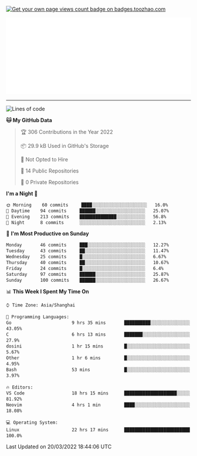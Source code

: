 <p align="left">  
<a href="https://badges.toozhao.com/stats/01FQP76TP6ZBNKKYXKKWX9BGJ8"><img src="https://badges.toozhao.com/badges/01FQP76TP6ZBNKKYXKKWX9BGJ8/blue.svg" alt="Get your own page views count badge on badges.toozhao.com" /></a>
</p>

<p align="right">
<a href="#!"><img src="./calendar.svg" ></a>
</p>

---

<!--START_SECTION:waka-->
![Lines of code](https://img.shields.io/badge/From%20Hello%20World%20I%27ve%20Written-40%20Thousand%20lines%20of%20code-blue)

**🐱 My GitHub Data** 

> 🏆 306 Contributions in the Year 2022
 > 
> 📦 29.9 kB Used in GitHub's Storage 
 > 
> 🚫 Not Opted to Hire
 > 
> 📜 14 Public Repositories 
 > 
> 🔑 0 Private Repositories  
 > 
**I'm a Night 🦉** 

```text
🌞 Morning    60 commits     ████░░░░░░░░░░░░░░░░░░░░░   16.0% 
🌆 Daytime    94 commits     ██████░░░░░░░░░░░░░░░░░░░   25.07% 
🌃 Evening    213 commits    ██████████████░░░░░░░░░░░   56.8% 
🌙 Night      8 commits      ░░░░░░░░░░░░░░░░░░░░░░░░░   2.13%

```
📅 **I'm Most Productive on Sunday** 

```text
Monday       46 commits     ███░░░░░░░░░░░░░░░░░░░░░░   12.27% 
Tuesday      43 commits     ██░░░░░░░░░░░░░░░░░░░░░░░   11.47% 
Wednesday    25 commits     █░░░░░░░░░░░░░░░░░░░░░░░░   6.67% 
Thursday     40 commits     ██░░░░░░░░░░░░░░░░░░░░░░░   10.67% 
Friday       24 commits     █░░░░░░░░░░░░░░░░░░░░░░░░   6.4% 
Saturday     97 commits     ██████░░░░░░░░░░░░░░░░░░░   25.87% 
Sunday       100 commits    ██████░░░░░░░░░░░░░░░░░░░   26.67%

```


📊 **This Week I Spent My Time On** 

```text
⌚︎ Time Zone: Asia/Shanghai

💬 Programming Languages: 
Go                       9 hrs 35 mins       ██████████░░░░░░░░░░░░░░░   43.05% 
C                        6 hrs 13 mins       ███████░░░░░░░░░░░░░░░░░░   27.9% 
dosini                   1 hr 15 mins        █░░░░░░░░░░░░░░░░░░░░░░░░   5.67% 
Other                    1 hr 6 mins         █░░░░░░░░░░░░░░░░░░░░░░░░   4.95% 
Bash                     53 mins             █░░░░░░░░░░░░░░░░░░░░░░░░   3.97%

🔥 Editors: 
VS Code                  18 hrs 15 mins      ████████████████████░░░░░   81.92% 
Neovim                   4 hrs 1 min         ████░░░░░░░░░░░░░░░░░░░░░   18.08%

💻 Operating System: 
Linux                    22 hrs 17 mins      █████████████████████████   100.0%

```


 Last Updated on 20/03/2022 18:44:06 UTC
<!--END_SECTION:waka-->
